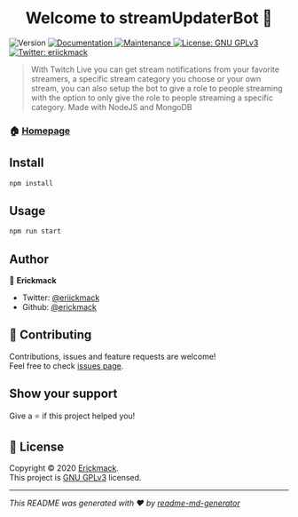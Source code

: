 <h1 align="center">Welcome to streamUpdaterBot 👋</h1>
<p>
  <img alt="Version" src="https://img.shields.io/badge/version-0.9.0-blue.svg?cacheSeconds=2592000&style=flat-square" />
  <a href="https://github.com/erickmack/streamUpdaterBot#readme" target="_blank">
    <img alt="Documentation" src="https://img.shields.io/badge/documentation-yes-brightgreen.svg?style=flat-square" />
  </a>
  <a href="https://github.com/erickmack/streamUpdaterBot/graphs/commit-activity" target="_blank">
    <img alt="Maintenance" src="https://img.shields.io/badge/Maintained%3F-yes-green.svg?style=flat-square" />
  </a>
  <a href="https://github.com/erickmack/streamUpdaterBot/blob/master/LICENSE" target="_blank">
    <img alt="License: GNU GPLv3" src="https://img.shields.io/github/license/erickmack/streamUpdaterBot?style=flat-square" />
  </a>
  <a href="https://twitter.com/eriickmack" target="_blank">
    <img alt="Twitter: eriickmack" src="https://img.shields.io/twitter/follow/eriickmack.svg?style=social" />
  </a>
</p>

> With Twitch Live you can get stream notifications from your favorite streamers, a specific stream category you choose or your own stream, you can also setup the bot to give a role to people streaming with the option to only give the role to people streaming a specific category. Made with NodeJS and MongoDB

### 🏠 [Homepage](https://github.com/erickmack/streamUpdaterBot)

## Install

```sh
npm install
```

## Usage

```sh
npm run start
```

## Author

👤 **Erickmack**

* Twitter: [@eriickmack](https://twitter.com/eriickmack)
* Github: [@erickmack](https://github.com/erickmack)

## 🤝 Contributing

Contributions, issues and feature requests are welcome!<br />Feel free to check [issues page](https://github.com/erickmack/streamUpdaterBot/issues). 

## Show your support

Give a ⭐️ if this project helped you!

## 📝 License

Copyright © 2020 [Erickmack](https://github.com/erickmack).<br />
This project is [GNU GPLv3](https://github.com/erickmack/streamUpdaterBot/blob/master/LICENSE) licensed.

***
_This README was generated with ❤️ by [readme-md-generator](https://github.com/kefranabg/readme-md-generator)_
